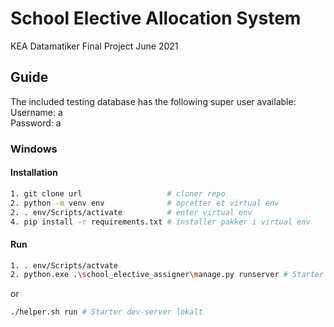 # School Elective Allocation System

KEA Datamatiker Final Project June 2021

## Guide

The included testing database has the following super user available:  
Username: a  
Password: a

### Windows 

#### Installation

```bash
1. git clone url                   # cloner repo
2. python -m venv env              # opretter et virtual env
2. . env/Scripts/activate          # enter virtual env
4. pip install -r requirements.txt # installer pakker i virtual env
```

#### Run

```bash
1. . env/Scripts/actvate
2. python.exe .\school_elective_assigner\manage.py runserver # Starter dev-server lokalt
```
or
```bash
./helper.sh run	# Starter dev-server lokalt
```
